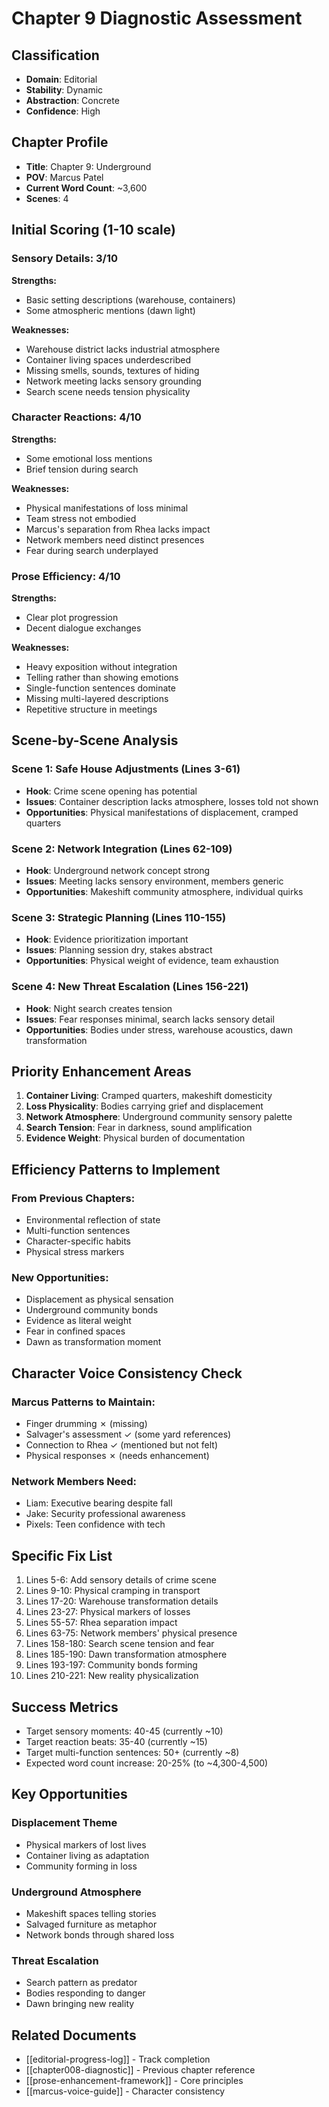 # Chapter 9 Diagnostic Assessment

## Classification
- **Domain**: Editorial
- **Stability**: Dynamic
- **Abstraction**: Concrete
- **Confidence**: High

## Chapter Profile
- **Title**: Chapter 9: Underground
- **POV**: Marcus Patel
- **Current Word Count**: ~3,600
- **Scenes**: 4

## Initial Scoring (1-10 scale)

### Sensory Details: 3/10
**Strengths:**
- Basic setting descriptions (warehouse, containers)
- Some atmospheric mentions (dawn light)

**Weaknesses:**
- Warehouse district lacks industrial atmosphere
- Container living spaces underdescribed
- Missing smells, sounds, textures of hiding
- Network meeting lacks sensory grounding
- Search scene needs tension physicality

### Character Reactions: 4/10
**Strengths:**
- Some emotional loss mentions
- Brief tension during search

**Weaknesses:**
- Physical manifestations of loss minimal
- Team stress not embodied
- Marcus's separation from Rhea lacks impact
- Network members need distinct presences
- Fear during search underplayed

### Prose Efficiency: 4/10
**Strengths:**
- Clear plot progression
- Decent dialogue exchanges

**Weaknesses:**
- Heavy exposition without integration
- Telling rather than showing emotions
- Single-function sentences dominate
- Missing multi-layered descriptions
- Repetitive structure in meetings

## Scene-by-Scene Analysis

### Scene 1: Safe House Adjustments (Lines 3-61)
- **Hook**: Crime scene opening has potential
- **Issues**: Container description lacks atmosphere, losses told not shown
- **Opportunities**: Physical manifestations of displacement, cramped quarters

### Scene 2: Network Integration (Lines 62-109)
- **Hook**: Underground network concept strong
- **Issues**: Meeting lacks sensory environment, members generic
- **Opportunities**: Makeshift community atmosphere, individual quirks

### Scene 3: Strategic Planning (Lines 110-155)
- **Hook**: Evidence prioritization important
- **Issues**: Planning session dry, stakes abstract
- **Opportunities**: Physical weight of evidence, team exhaustion

### Scene 4: New Threat Escalation (Lines 156-221)
- **Hook**: Night search creates tension
- **Issues**: Fear responses minimal, search lacks sensory detail
- **Opportunities**: Bodies under stress, warehouse acoustics, dawn transformation

## Priority Enhancement Areas

1. **Container Living**: Cramped quarters, makeshift domesticity
2. **Loss Physicality**: Bodies carrying grief and displacement
3. **Network Atmosphere**: Underground community sensory palette
4. **Search Tension**: Fear in darkness, sound amplification
5. **Evidence Weight**: Physical burden of documentation

## Efficiency Patterns to Implement

### From Previous Chapters:
- Environmental reflection of state
- Multi-function sentences
- Character-specific habits
- Physical stress markers

### New Opportunities:
- Displacement as physical sensation
- Underground community bonds
- Evidence as literal weight
- Fear in confined spaces
- Dawn as transformation moment

## Character Voice Consistency Check

### Marcus Patterns to Maintain:
- Finger drumming ✗ (missing)
- Salvager's assessment ✓ (some yard references)
- Connection to Rhea ✓ (mentioned but not felt)
- Physical responses ✗ (needs enhancement)

### Network Members Need:
- Liam: Executive bearing despite fall
- Jake: Security professional awareness
- Pixels: Teen confidence with tech

## Specific Fix List

1. Lines 5-6: Add sensory details of crime scene
2. Lines 9-10: Physical cramping in transport
3. Lines 17-20: Warehouse transformation details
4. Lines 23-27: Physical markers of losses
5. Lines 55-57: Rhea separation impact
6. Lines 63-75: Network members' physical presence
7. Lines 158-180: Search scene tension and fear
8. Lines 185-190: Dawn transformation atmosphere
9. Lines 193-197: Community bonds forming
10. Lines 210-221: New reality physicalization

## Success Metrics
- Target sensory moments: 40-45 (currently ~10)
- Target reaction beats: 35-40 (currently ~15)
- Target multi-function sentences: 50+ (currently ~8)
- Expected word count increase: 20-25% (to ~4,300-4,500)

## Key Opportunities

### Displacement Theme
- Physical markers of lost lives
- Container living as adaptation
- Community forming in loss

### Underground Atmosphere
- Makeshift spaces telling stories
- Salvaged furniture as metaphor
- Network bonds through shared loss

### Threat Escalation
- Search pattern as predator
- Bodies responding to danger
- Dawn bringing new reality

## Related Documents
- [[editorial-progress-log]] - Track completion
- [[chapter008-diagnostic]] - Previous chapter reference
- [[prose-enhancement-framework]] - Core principles
- [[marcus-voice-guide]] - Character consistency